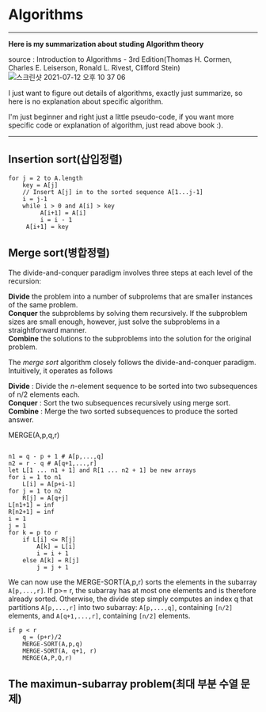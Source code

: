 
# Algorithms
------
__Here is my summarization about studing Algorithm theory__</br>

source : Introduction to Algorithms - 3rd Edition(Thomas H. Cormen, Charles E. Leiserson, Ronald L. Rivest, Clifford Stein)</br>
![스크린샷 2021-07-12 오후 10 37 06](https://user-images.githubusercontent.com/46857352/125296884-b270c580-e361-11eb-9dc5-fbb9f762b513.png)

I just want to figure out details of algorithms, exactly just summarize, so here is no explanation about specific algorithm.</br>

I'm just beginner and right just a little pseudo-code, if you want more specific code or explanation of algorithm, just read above book :).</br>

----------

## Insertion sort(삽입정렬)
```
for j = 2 to A.length
    key = A[j]
    // Insert A[j] in to the sorted sequence A[1...j-1]
    i = j-1
    while i > 0 and A[i] > key
         A[i+1] = A[i]
         i = i - 1
     A[i+1] = key
```


## Merge sort(병합정렬)

The divide-and-conquer paradigm involves three steps at each level of the recursion:

__Divide__ the problem into a number of subprolems that are smaller instances of the same problem.</br>
__Conquer__ the subproblems by solving them recursively. If the subproblem sizes are small enough, however, just solve the subproblems in a straightforward manner.</br>
__Combine__ the solutions to the subproblems into the solution for the original problem.</br>


The *merge sort* algorithm closely follows the divide-and-conquer paradigm. Intuitively, it operates as follows

__Divide__ : Divide the *n*-element sequence to be sorted into two subsequences of n/2 elements each.</br>
__Conquer__ : Sort the two subsequences recursively using merge sort.</br>
__Combine__ : Merge the two sorted subsequences to produce the sorted answer.</br>

MERGE(A,p,q,r)
```

n1 = q - p + 1 # A[p,...,q] 
n2 = r - q # A[q+1,...,r]
let L[1 ... n1 + 1] and R[1 ... n2 + 1] be new arrays
for i = 1 to n1
    L[i] = A[p+i-1]
for j = 1 to n2
    R[j] = A[q+j]
L[n1+1] = inf
R[n2+1] = inf
i = 1
j = 1
for k = p to r
    if L[i] <= R[j]
        A[k] = L[i]
        i = i + 1
    else A[k] = R[j]
        j = j + 1
```

We can now use the MERGE-SORT(A,p,r) sorts the elements in the subarray `A[p,...,r]`. If p>= r, the subarray has at most one elements and is therefore already sorted. Otherwise, the divide step simply computes an index q that partitions `A[p,...,r]` into two subarray: `A[p,...,q]`, containing `[n/2]` elements, and `A[q+1,...,r]`, containing `[n/2]` elements.
```
if p < r
    q = (p+r)/2
    MERGE-SORT(A,p,q)
    MERGE-SORT(A, q+1, r)
    MERGE(A,P,Q,r)
```


## The maximun-subarray problem(최대 부분 수열 문제)

